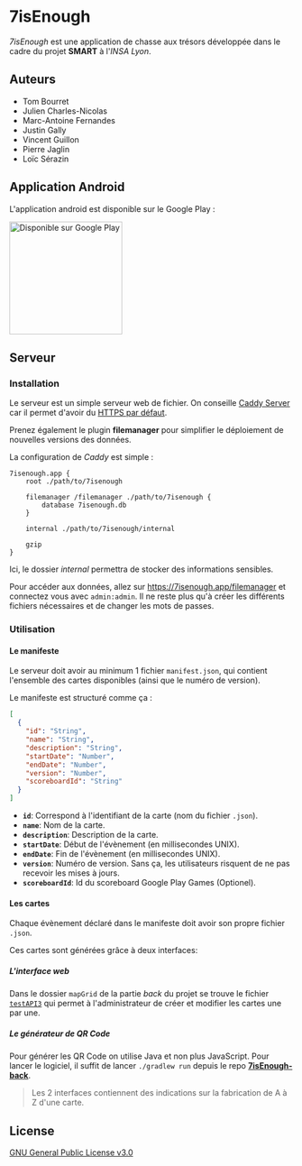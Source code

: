 # 7isEnough

_7isEnough_ est une application de chasse aux trésors développée
dans le cadre du projet **SMART** à l'_INSA Lyon_.


## Auteurs

- Tom Bourret
- Julien Charles-Nicolas
- Marc-Antoine Fernandes
- Justin Gally
- Vincent Guillon
- Pierre Jaglin
- Loïc Sérazin


## Application Android

L'application android est disponible sur le Google Play :

<a href='https://play.google.com/store/apps/details?id=com.heptabargames.a7isenough'>
    <img alt='Disponible sur Google Play' width="200"
        src='https://play.google.com/intl/en_us/badges/images/generic/fr_badge_web_generic.png'/>
</a>

## Serveur

### Installation

Le serveur est un simple serveur web de fichier.
On conseille [Caddy Server](https://caddyserver.com) car il permet
d'avoir du [HTTPS par défaut](https://doesmysiteneedhttps.com/).

Prenez également le plugin **filemanager** pour simplifier le déploiement
de nouvelles versions des données.

La configuration de _Caddy_ est simple :

```
7isenough.app {
	root ./path/to/7isenough

	filemanager /filemanager ./path/to/7isenough {
		database 7isenough.db
	}

	internal ./path/to/7isenough/internal

	gzip
}
```

Ici, le dossier _internal_ permettra de stocker des informations sensibles.

Pour accéder aux données, allez sur https://7isenough.app/filemanager
et connectez vous avec `admin:admin`. Il ne reste plus qu'à créer les différents fichiers
nécessaires et de changer les mots de passes.

### Utilisation

#### Le manifeste

Le serveur doit avoir au minimum 1 fichier
`manifest.json`, qui contient l'ensemble des cartes disponibles (ainsi que le numéro de version).


Le manifeste est structuré comme ça :

```json
[
  {
    "id": "String",
    "name": "String",
    "description": "String",
    "startDate": "Number",
    "endDate": "Number",
    "version": "Number",
    "scoreboardId": "String"
  }
]
```

- **`id`**: Correspond à l'identifiant de la carte (nom du fichier `.json`).
- **`name`**: Nom de la carte.
- **`description`**: Description de la carte.
- **`startDate`**: Début de l'évènement (en millisecondes UNIX).
- **`endDate`**: Fin de l'évènement (en millisecondes UNIX).
- **`version`**: Numéro de version. Sans ça, les utilisateurs risquent de ne pas recevoir les mises à jours.
- **`scoreboardId`**: Id du scoreboard Google Play Games (Optionel).


#### Les cartes

Chaque évènement déclaré dans le manifeste doit avoir son propre fichier `.json`.

Ces cartes sont générées grâce à deux interfaces:

##### L'interface web

Dans le dossier `mapGrid` de la partie _back_ du projet se trouve le fichier
[`testAPI3`](https://github.com/Heptabarnak/7IsEnough-back/blob/master/mapGrid/testAPI3.html)
qui permet à l'administrateur de créer et modifier les cartes une par une.

##### Le générateur de QR Code

Pour générer les QR Code on utilise Java et non plus JavaScript.
Pour lancer le logiciel, il suffit de lancer `./gradlew run` depuis
le repo **[7isEnough-back](https://github.com/Heptabarnak/7IsEnough-back/)**.

> Les 2 interfaces contiennent des indications sur la fabrication de A à Z d'une carte.

## License

[GNU General Public License v3.0](./LICENSE)
